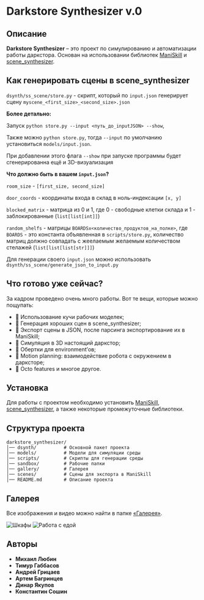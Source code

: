 # Darkstore Synthesizer v.0

## Описание  
**Darkstore Synthesizer** – это проект по симулированию и автоматизации работы даркстора. Основан на использовании библиотек [ManiSkill](https://github.com/haosulab/ManiSkill) и [scene_synthesizer](https://github.com/NVlabs/scene_synthesizer).

## Как генерировать сцены в scene_synthesizer
```dsynth/ss_scene/store.py``` - скрипт, который по ```input.json``` 
генерирует сцену ```myscene_<first_size>_<second_size>.json```

**Более детально:**

Запуск ```python store.py --input <путь_до_inputJSON> --show```,

Также можно ```python store.py```, тогда ```--input``` по умолчанию установиться ```models/input.json```.

При добавлении этого флага ```--show``` при запуске программы будет сгенерированна ещё и 3D-визуализация

**Что должно быть в вашем ```input.json```?**

```room_size``` - ```[first_size, second_size]```

```door_coords``` - координаты входа в склад в ноль-индексации ```[x, y]```

```blocked_matrix``` - матрица из 0 и 1, где 0 - свободные клетки склада и 1 - заблокированные (```list[list[int]]```)

```random_shelfs``` - матрицы ```BOARDSx<количество_продуктов_на_полке>```,
где ```BOARDS``` - это константа объявленная в ```scripts/store.py```, количество матриц должно совпадать с жеелаемым 
желаемым количеством стелажей (```list[list[list[str]]]```)

Для генерации своего ```input.json``` можно использовать ```dsynth/ss_scene/generate_json_to_input.py```

## Что готово уже сейчас?
За кадром проведено очень много работы. Вот те вещи, которые можно пощупать:
- 🔹 Использование кучи рабочих моделек;
- 🔹 Генерация хороших сцен в scene_synthesizer;
- 🔹 Экспорт сцены в JSON, после парсинга экспортирование их в ManiSkill;
- 🔹 Симуляция в 3D настоящий даркстор;
- 🔹 Обертки для environment’ов;
- 🔹 Motion planning: взаимодействие робота с окружением в дарксторе;
- 🔹 Octo features и многое другое.

## Установка  
Для работы с проектом необходимо установить [ManiSkill](https://github.com/haosulab/ManiSkill), [scene_synthesizer](https://github.com/NVlabs/scene_synthesizer), а также некоторые промежуточные библиотеки.

## Структура проекта
```
darkstore_synthesizer/
│── dsynth/          # Основной пакет проекта
│── models/          # Модели для симуляции среды
│── scripts/         # Скрипты для генерации среды
│── sandbox/         # Рабочие папки
│── gallery/         # Галерея
│── scenes/          # Сцены для экспорта в ManiSkill
│── README.md        # Описание проекта
```

## Галерея
Все изображения и видео можно найти в папке [«Галерея»](https://github.com/SoshinK/darkstore_synthesizer/tree/main/gallery).

![Шкафы](gallery/Shelfs6.png)
![Работа с едой](gallery/ModelsOfFood.jpg)

## Авторы  
- **Михаил Любин**
- **Тимур Габбасов**  
- **Андрей Грицаев**
- **Артем Багринцев**
- **Динар Якупов**
- **Константин Сошин**
